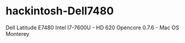 # hackintosh-Dell7480
Dell Latitude E7480 
Intel I7-7600U - HD 620
Opencore 0.7.6 - Mac OS Monterey
